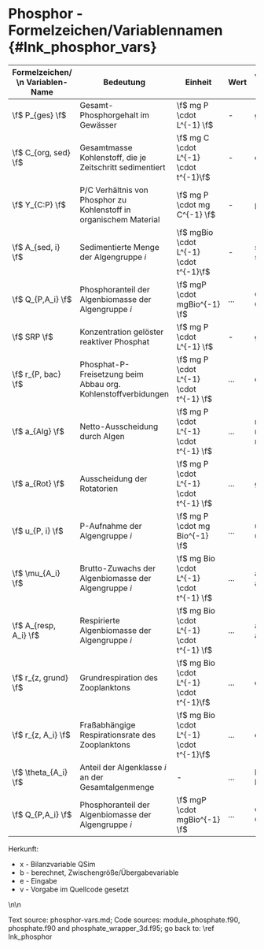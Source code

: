 Phosphor - Formelzeichen/Variablennamen {#lnk_phosphor_vars} 
========================================

| Formelzeichen/ \n Variablen-Name | Bedeutung | Einheit | Wert | Variablennamen \n Quellcode | Herkunft | 
|----------------|------------|--------------|---------|---------|---------|
| \f$ P_{ges} \f$  | Gesamt-Phosphorgehalt im Gewässer | \f$ mg P \cdot L^{-1} \f$ | - | gesP | x |
| \f$ C_{org, sed} \f$ | Gesamtmasse Kohlenstoff, die je Zeitschritt sedimentiert | \f$ mg C \cdot L^{-1} \cdot t^{-1}\f$ |  -  |  orgCsd  |  b?  |
| \f$ Y_{C:P} \f$ | P/C Verhältnis von Phosphor zu Kohlenstoff in organischem Material | \f$ mg P \cdot mg C^{-1} \f$ |  -  |  pl0  |  b?  |
| \f$ A_{sed, i} \f$ | Sedimentierte Menge der Algengruppe *i* | \f$ mgBio \cdot L^{-1} \cdot t^{-1}\f$ |  -  |  sedalk, sedalb, sedalg  |  ...  |
| \f$ Q_{P,A_i} \f$ | Phosphoranteil der Algenbiomasse der Algengruppe *i*  | \f$ mgP \cdot mgBio^{-1} \f$ |  ...  |  Q_PK, Q_PB, Q_PG  |  ...  |
| \f$ SRP \f$ | Konzentration gelöster reaktiver Phosphat | \f$ mg P \cdot L^{-1} \f$ |  -  |  gelP  |  x  |
| \f$ r_{P, bac} \f$ | Phosphat-P-Freisetzung beim Abbau org. Kohlenstoffverbidungen | \f$ mg P \cdot L^{-1} \cdot t^{-1} \f$ |  ...  |  doP bzw. bsbctP |  b  |
| \f$ a_{Alg} \f$ | Netto-Ausscheidung durch Algen | \f$ mg P \cdot L^{-1} \cdot t^{-1} \f$ |  ...  |  mw_agrP, mw_akiP, mw_ablP  |  ...  |
| \f$ a_{Rot} \f$ | Ausscheidung der Rotatorien |  \f$ mg P \cdot L^{-1} \cdot t^{-1} \f$ |  ...  |  gelPzo  |  b  |
| \f$ u_{P, i} \f$ | P-Aufnahme der Algengruppe *i* | \f$ mg P \cdot mg Bio^{-1} \f$ |  ...  |  up_PGz, up_PKz, up_PBz  |  ...  |
| \f$ \mu_{A_i} \f$ | Brutto-Zuwachs der Algenbiomasse der Algengruppe *i* | \f$ mg Bio \cdot L^{-1} \cdot t^{-1} \f$ |  ...  |  agrbrz, akibrz, ablbrz  |  ...  |
| \f$ A_{resp, A_i} \f$ | Respirierte Algenbiomasse der Algengruppe *i* | \f$ mg Bio \cdot L^{-1} \cdot t^{-1} \f$ |  ...  |  algagz, algakz, algabz |  ...  |
| \f$ r_{z, grund} \f$ | Grundrespiration des Zooplanktons | \f$ mg Bio \cdot L^{-1} \cdot t^{-1}\f$ |  ...  |  dzres1  |  ...  |
| \f$ r_{z, A_i} \f$ | Fraßabhängige Respirationsrate des Zooplanktons | \f$ mg Bio \cdot L^{-1} \cdot t^{-1}\f$ |  ...  |  dzres2  |  ...  |
| \f$ \theta_{A_i} \f$ | Anteil der Algenklasse *i* an der Gesamtalgenmenge | - |  ...  |  hconKi, hcongr, hconbl  |  ...  |
| \f$ Q_{P,A_i} \f$ | Phosphoranteil der Algenbiomasse der Algengruppe *i* | \f$ mgP \cdot mgBio^{-1} \f$ |  ...  |  Q_PK, Q_PG, Q_PB  |  ...  |



Herkunft: 
+ x - Bilanzvariable QSim 
+ b - berechnet, Zwischengröße/Übergabevariable 
+ e - Eingabe 
+ v - Vorgabe im Quellcode gesetzt 

\n\n

Text source: phosphor-vars.md; Code sources: module_phosphate.f90, phosphate.f90
and phosphate_wrapper_3d.f95; go back to: \ref lnk_phosphor
